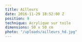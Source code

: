 ```yaml
---
title: Ailleurs
date: 2016-11-29 18:52:00 Z
position: 9
technique: Acrylique sur toile
dimensions: 50 x 50 cm
photo: "/uploads/ailleurs_hd.jpg"
---
```


